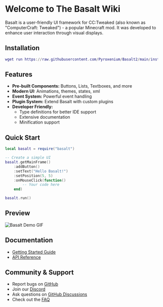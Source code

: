 # Welcome to The Basalt Wiki

Basalt is a user-friendly UI framework for CC:Tweaked (also known as "ComputerCraft: Tweaked") - a popular Minecraft mod. It was developed to enhance user interaction through visual displays.

## Installation

```lua
wget run https://raw.githubusercontent.com/Pyroxenium/Basalt2/main/install.lua
```
## Features

- **Pre-built Components:** Buttons, Lists, Textboxes, and more
- **Modern UI:** Animations, themes, states, xml
- **Event System:** Powerful event handling
- **Plugin System:** Extend Basalt with custom plugins
- **Developer Friendly:** 
  - Type definitions for better IDE support
  - Extensive documentation
  - Minification support

## Quick Start

```lua
local basalt = require("basalt")

-- Create a simple UI
basalt.getMainFrame()
    :addButton()
    :setText("Hello Basalt!")
    :setPosition(5, 5)
    :onMouseClick(function()
        -- Your code here
    end)

basalt.run()
```

## Preview

![Basalt Demo GIF](https://raw.githubusercontent.com/Pyroxenium/Basalt/master/docs/_media/basaltPreview2.gif)

## Documentation

- [Getting Started Guide](/guides/getting-started)
- [API Reference](/references/main)

## Community & Support

- Report bugs on [GitHub](https://github.com/Pyroxenium/Basalt2/issues)
- Join our [Discord](https://discord.gg/yNNnmBVBpE)
- Ask questions on [GitHub Discussions](https://github.com/Pyroxenium/Basalt2/discussions)
- Check out the [FAQ](/guides/faq)
